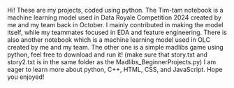 Hi!
These are my projects, coded using python. The Tim-tam notebook is a machine learning model used in Data Royale Competition 2024 created by me and my team back in October. I mainly contributed in making the model itself, while my teammates focused in EDA and feature engineering. There is also another notebook which is a machine learning model used in OLC created by me and my team.
The other one is a simple madlibs game using python, feel free to download and run it! (make sure that story.txt and story2.txt is in the same folder as the Madlibs_BeginnerProjects.py)
I am eager to learn more about python, C++, HTML, CSS, and JavaScript.
Hope you enjoyed!
